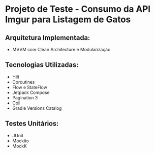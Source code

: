 # Projeto de Teste - Consumo da API Imgur para Listagem de Gatos

## Arquitetura Implementada:
- MVVM com Clean Architecture e Modularização

## Tecnologias Utilizadas:
- Hilt
- Coroutines
- Flow e StateFlow 
- Jetpack Compose
- Pagination 3
- Coil
- Gradle Versions Catalog

## Testes Unitários:
- JUnit
- Mockito
- MockK
